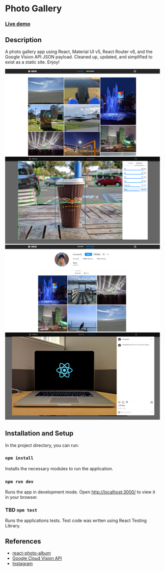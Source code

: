 # Photo Gallery

### [Live demo](https://photo-gallery-brucean52.netlify.app/)

## Description

A photo gallery app using React, Material UI v5, React Router v6, and the Google Vision API JSON payload. Cleaned up, updated, and simplified to exist as a static site. Enjoy!

![Alt text](https://github.com/brucean52/photo-gallery/blob/master/gallery.jpg "gallery")
![Alt text](https://github.com/brucean52/photo-gallery/blob/master/gallery-vision.jpg "gallery-vision")
![Alt text](https://github.com/brucean52/photo-gallery/blob/master/instagram.jpg "instagram")
![Alt text](https://github.com/brucean52/photo-gallery/blob/master/instagram-post.jpg "instagram-post")

## Installation and Setup

In the project directory, you can run:

### `npm install`
Installs the necessary modules to run the application.

### `npm run dev`
Runs the app in development mode.
Open [http://localhost:3000/](http://localhost:3000/) to view it in your browser.

### TBD `npm test`
Runs the applications tests. Test code was wrtten using React Testing Library.

## References

- [react-photo-album](https://github.com/igordanchenko/react-photo-album)
- [Google Cloud Vision API](https://cloud.google.com/vision)
- [Instagram](https://www.instagram.com/)
